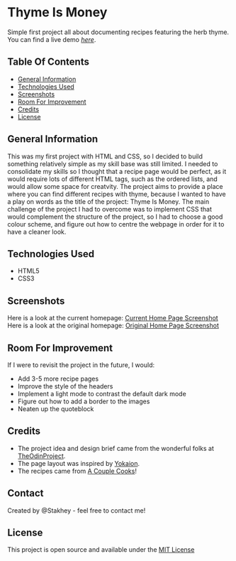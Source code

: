 # Thyme Is Money 
Simple first project all about documenting recipes featuring the herb thyme.
You can find a live demo [_here_](https://stakhey.github.io/ThymeIsMoney/).
## Table Of Contents
- [General Information](#general-information)
- [Technologies Used](#technologies-used)
- [Screenshots](#screenshots)
- [Room For Improvement](#room-for-improvement) 
- [Credits](#acredits)
- [License](#license)
## General Information
This was my first project with HTML and CSS, so I decided to build something relatively simple as my skill base was still limited. I needed to consolidate my skills so I thought that a recipe page would be perfect, as it would require lots of different HTML tags, such as the ordered lists, and would allow some space for creatvity. The project aims to provide a place where you can find different recipes with thyme, because I wanted to have a play on words as the title of the project: Thyme Is Money. The main challenge of the project I had to overcome was to implement CSS that would complement the structure of the project, so I had to choose a good colour scheme, and figure out how to centre the webpage in order for it to have a cleaner look.
## Technologies Used 
- HTML5 
- CSS3
## Screenshots 
Here is a look at the current homepage: 
[Current Home Page Screenshot](../images/screenshot.png) 
Here is a look at the original homepage: 
[Original Home Page Screenshot](../images/originalscreenshot.png)
## Room For Improvement 
If I were to revisit the project in the future, I would: 
- Add 3-5 more recipe pages
- Improve the style of the headers
- Implement a light mode to contrast the default dark mode
- Figure out how to add a border to the images 
- Neaten up the quoteblock
## Credits
- The project idea and design brief came from the wonderful folks at [TheOdinProject](https://www.theodinproject.com/). 
- The page layout was inspired by [Yokaion](https://github.com/yokaion/odin-recipes). 
- The recipes came from [A Couple Cooks](https://www.acouplecooks.com/)!
## Contact
Created by @Stakhey - feel free to contact me!
## License 
This project is open source and available under the [MIT License](https://choosealicense.com/licenses/mit/)